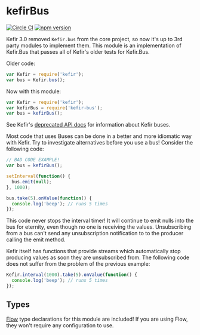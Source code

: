 # kefirBus

[![Circle CI](https://circleci.com/gh/AgentME/kefir-bus.svg?style=shield)](https://circleci.com/gh/AgentME/kefir-bus)
[![npm version](https://badge.fury.io/js/kefir-bus.svg)](https://badge.fury.io/js/kefir-bus)

Kefir 3.0 removed `Kefir.bus` from the core project, so now it's up to 3rd
party modules to implement them. This module is an implementation of Kefir.Bus
that passes all of Kefir's older tests for Kefir.Bus.

Older code:

```js
var Kefir = require('kefir');
var bus = Kefir.bus();
```

Now with this module:

```js
var Kefir = require('kefir');
var kefirBus = require('kefir-bus');
var bus = kefirBus();
```

See Kefir's [deprecated API docs](https://github.com/kefirjs/kefir/blob/v2/deprecated-api-docs.md#kefirbus)
for information about Kefir buses.

Most code that uses Buses can be done in a better and more idiomatic way with
Kefir. Try to investigate alternatives before you use a bus! Consider the
following code:

```js
// BAD CODE EXAMPLE!
var bus = kefirBus();

setInterval(function() {
  bus.emit(null);
}, 1000);

bus.take(5).onValue(function() {
  console.log('beep'); // runs 5 times
});
```

This code never stops the interval timer! It will continue to emit nulls into
the bus for eternity, even though no one is receiving the values. Unsubscribing
from a bus can't send any unsubscription notification to to the producer
calling the emit method.

Kefir itself has functions that provide streams which automatically stop
producing values as soon they are unsubscribed from. The following code does
not suffer from the problem of the previous example:

```js
Kefir.interval(1000).take(5).onValue(function() {
  console.log('beep'); // runs 5 times
});
```

## Types

[Flow](https://flowtype.org/) type declarations for this module are included!
If you are using Flow, they won't require any configuration to use.
